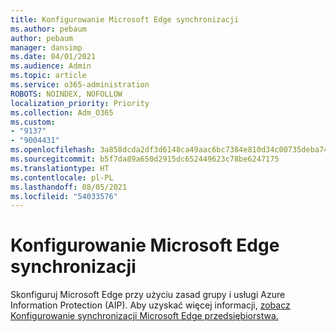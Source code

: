 ```yaml
---
title: Konfigurowanie Microsoft Edge synchronizacji
ms.author: pebaum
author: pebaum
manager: dansimp
ms.date: 04/01/2021
ms.audience: Admin
ms.topic: article
ms.service: o365-administration
ROBOTS: NOINDEX, NOFOLLOW
localization_priority: Priority
ms.collection: Adm_O365
ms.custom:
- "9137"
- "9004431"
ms.openlocfilehash: 3a858dcda2df3d6148ca49aac6bc7384e810d34c00735deba74dfe9dd31f5656
ms.sourcegitcommit: b5f7da89a650d2915dc652449623c78be6247175
ms.translationtype: HT
ms.contentlocale: pl-PL
ms.lasthandoff: 08/05/2021
ms.locfileid: "54033576"
---
```

# <a name="configure-microsoft-edge-sync"></a>Konfigurowanie Microsoft Edge synchronizacji

Skonfiguruj Microsoft Edge przy użyciu zasad grupy i usługi Azure Information Protection (AIP). Aby uzyskać więcej informacji, [zobacz Konfigurowanie synchronizacji Microsoft Edge przedsiębiorstwa.](https://docs.microsoft.com/deployedge/microsoft-edge-enterprise-sync)